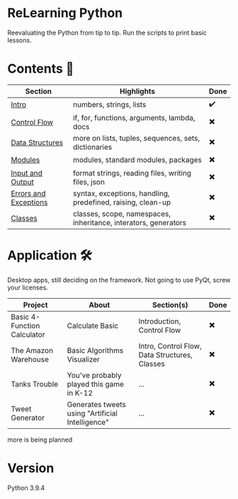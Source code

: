 # ReLearning Python

Reevaluating the Python from tip to tip. Run the scripts to print basic lessons.

# Contents :meat_on_bone: 
| Section | Highlights | Done |
| ------- | ----- | ---- |
| [Intro](/03) | numbers, strings, lists | :heavy_check_mark: |
| [Control Flow](/04) | if, for, functions, arguments, lambda, docs | :heavy_multiplication_x: |
| [Data Structures](/05) | more on lists, tuples, sequences, sets, dictionaries| :heavy_multiplication_x: |
| [Modules](/06) | modules, standard modules, packages | :heavy_multiplication_x: |
| [Input and Output](/07) | format strings, reading files, writing files, json | :heavy_multiplication_x: |
| [Errors and Exceptions](/08) | syntax, exceptions, handling, predefined, raising, clean-up | :heavy_multiplication_x: |
| [Classes](/09) | classes, scope, namespaces, inheritance, interators, generators | :heavy_multiplication_x: |

# Application :hammer_and_wrench:

Desktop apps, still deciding on the framework. Not going to use PyQt, screw your licenses.

| Project | About | Section(s) | Done |
| ------- | ----- | ---------- | ---- |
| Basic 4-Function Calculator | Calculate Basic | Introduction, Control Flow | :heavy_multiplication_x: |
| The Amazon Warehouse | Basic Algorithms Visualizer | Intro, Control Flow, Data Structures, Classes | :heavy_multiplication_x: |
| Tanks Trouble | You've probably played this game in K-12 | ... | :heavy_multiplication_x: |
| Tweet Generator | Generates tweets using "Artificial Intelligence" | ... | :heavy_multiplication_x: |

more is being planned

# Version

Python 3.9.4
